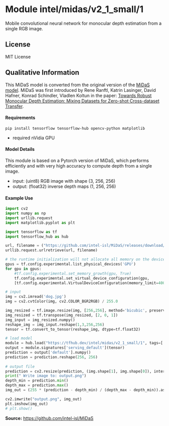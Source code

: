 # Module intel/midas/v2_1_small/1
Mobile convolutional neural network for monocular depth estimation from a single RGB image.

<!-- asset-path: legacy -->
<!-- module-type: image-depth-estimation -->
<!-- task: image-depth-estimation -->
<!-- network-architecture: midas -->
<!-- dataset: diml-indoor -->
<!-- dataset: megadepth -->
<!-- dataset: redweb -->
<!-- dataset: wsvd -->
<!-- dataset: 3dmovies -->
<!-- dataset: tartanair -->
<!-- dataset: hrwsi -->
<!-- dataset: apolloscape -->
<!-- dataset: blendedmvs -->
<!-- dataset: irs -->
<!-- fine-tunable: false  -->
<!-- format: hub -->
<!-- license: MIT -->

## License
MIT License

## Qualitative Information

This MiDaS model is converted from the original version of the [MiDaS model](https://github.com/intel-isl/MiDaS). 
MiDaS was first introduced by
Rene Ranftl, Katrin Lasinger, David Hafner, Konrad Schindler, Vladlen Koltun in the paper:
[Towards Robust Monocular Depth Estimation: Mixing Datasets for Zero-shot Cross-dataset Transfer](https://arxiv.org/abs/1907.01341).

#### Requirements

```
pip install tensorflow tensorflow-hub opencv-python matplotlib
```

* required nVidia GPU

#### Model Details
This module is based on a Pytorch version of MiDaS, which performs efficiently and with very high accuracy to compute depth from a single image.

* input: (uint8) RGB image with shape (3, 256, 256)
* output: (float32) inverse depth maps (1, 256, 256)

#### Example Use

```python
import cv2
import numpy as np
import urllib.request
import matplotlib.pyplot as plt

import tensorflow as tf
import tensorflow_hub as hub

url, filename = ("https://github.com/intel-isl/MiDaS/releases/download/v2/dog.jpg", "dog.jpg")
urllib.request.urlretrieve(url, filename)

# the runtime initialization will not allocate all memory on the device to avoid out of GPU memory
gpus = tf.config.experimental.list_physical_devices('GPU')
for gpu in gpus:
    #tf.config.experimental.set_memory_growth(gpu, True)
    tf.config.experimental.set_virtual_device_configuration(gpu,
    [tf.config.experimental.VirtualDeviceConfiguration(memory_limit=4000)])

# input
img = cv2.imread('dog.jpg')
img = cv2.cvtColor(img, cv2.COLOR_BGR2RGB) / 255.0

img_resized = tf.image.resize(img, [256,256], method='bicubic', preserve_aspect_ratio=False)
img_resized = tf.transpose(img_resized, [2, 0, 1])
img_input = img_resized.numpy()
reshape_img = img_input.reshape(1,3,256,256)
tensor = tf.convert_to_tensor(reshape_img, dtype=tf.float32)

# load model
module = hub.load("https://tfhub.dev/intel/midas/v2_1_small/1", tags=['serve'])
output = module.signatures['serving_default'](tensor)
prediction = output['default'].numpy()
prediction = prediction.reshape(256, 256)
             
# output file
prediction = cv2.resize(prediction, (img.shape[1], img.shape[0]), interpolation=cv2.INTER_CUBIC)
print(" Write image to: output.png")
depth_min = prediction.min()
depth_max = prediction.max()
img_out = (255 * (prediction - depth_min) / (depth_max - depth_min)).astype("uint8")

cv2.imwrite("output.png", img_out)
plt.imshow(img_out)
# plt.show()

```


**Source:** https://github.com/intel-isl/MiDaS
